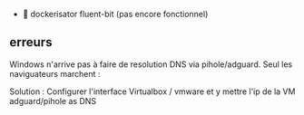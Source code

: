 - 🔲 dockerisator fluent-bit (pas encore fonctionnel)


## erreurs 

Windows n'arrive pas à faire de resolution DNS via pihole/adguard. Seul les naviguateurs marchent :

Solution : Configurer l'interface Virtualbox / vmware et y mettre l'ip de la VM adguard/pihole as DNS